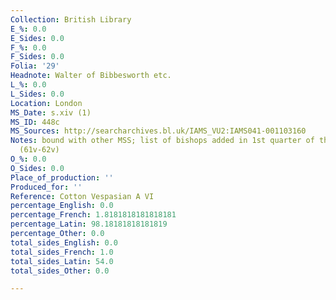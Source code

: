 ```yaml
---
Collection: British Library
E_%: 0.0
E_Sides: 0.0
F_%: 0.0
F_Sides: 0.0
Folia: '29'
Headnote: Walter of Bibbesworth etc.
L_%: 0.0
L_Sides: 0.0
Location: London
MS_Date: s.xiv (1)
MS_ID: 448c
MS_Sources: http://searcharchives.bl.uk/IAMS_VU2:IAMS041-001103160
Notes: bound with other MSS; list of bishops added in 1st quarter of the 15th century
  (61v-62v)
O_%: 0.0
O_Sides: 0.0
Place_of_production: ''
Produced_for: ''
Reference: Cotton Vespasian A VI
percentage_English: 0.0
percentage_French: 1.8181818181818181
percentage_Latin: 98.18181818181819
percentage_Other: 0.0
total_sides_English: 0.0
total_sides_French: 1.0
total_sides_Latin: 54.0
total_sides_Other: 0.0

---
```

